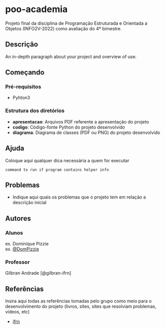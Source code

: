 # poo-academia
Projeto final da disciplina de Programação Estruturada e Orientada a Objetos (INFO2V-2022) como avaliação do 4º bimestre.

## Descrição

An in-depth paragraph about your project and overview of use.

## Começando

### Pré-requisitos

* Pyhton3

### Estrutura dos diretórios

* <b>apresentacao</b>: Arquivos PDF referente a apresentação do projeto
* <b>codigo</b>: Código-fonte Python do projeto desenvolvido
* <b>diagrama</b>: Diagrama de classes (PDF ou PNG) do projeto desenvolvido

## Ajuda

Coloque aqui qualquer dica necessária a quem for executar
```
command to run if program contains helper info
```

## Problemas

* Indique aqui quais os problemas que o projeto tem em relação a descrição inicial

## Autores

### Alunos
ex. Dominique Pizzie  
ex. [@DomPizzie](https://twitter.com/dompizzie)

### Professor
Gilbran Andrade
[@gilbran-ifrn]

## Referências

Insira aqui todas as referências tomadas pelo grupo como meio para o desenvolvimento do projeto (livros, sites, sites que resolviam problemas, vídeos, etc)
* [ifrn](http://ifrn.edu.br)
